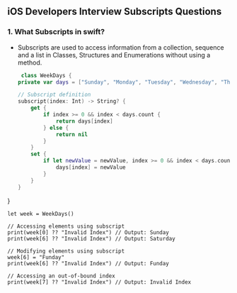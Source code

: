 ## iOS Developers Interview Subscripts Questions

### 1. What Subscripts in swift?
  - Subscripts are used to access information from a collection, sequence and a list in Classes, Structures and Enumerations 
    without using a method.

    ```swift
     class WeekDays {
    private var days = ["Sunday", "Monday", "Tuesday", "Wednesday", "Thursday", "Friday", "Saturday"]

    // Subscript definition
    subscript(index: Int) -> String? {
        get {
            if index >= 0 && index < days.count {
                return days[index]
            } else {
                return nil
            }
        }
        set {
            if let newValue = newValue, index >= 0 && index < days.count {
                days[index] = newValue
            }
        }
    }
}

    let week = WeekDays()

    // Accessing elements using subscript
    print(week[0] ?? "Invalid Index") // Output: Sunday
    print(week[6] ?? "Invalid Index") // Output: Saturday

    // Modifying elements using subscript
    week[6] = "Funday"
    print(week[6] ?? "Invalid Index") // Output: Funday

    // Accessing an out-of-bound index
    print(week[7] ?? "Invalid Index") // Output: Invalid Index
  ```
